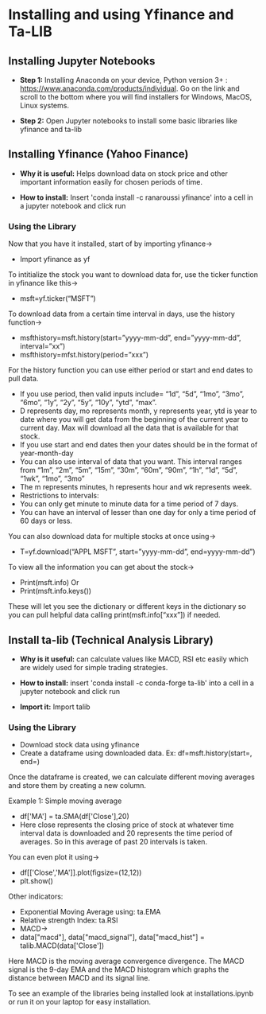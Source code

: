 # Installing and using Yfinance and Ta-LIB

## Installing Jupyter Notebooks
* **Step 1:** Installing Anaconda on your device, Python version 3+ : https://www.anaconda.com/products/individual. Go on the link and scroll to the bottom where you will find installers for Windows, MacOS, Linux systems. 

* **Step 2:** Open Jupyter notebooks to install some basic libraries like yfinance and ta-lib
<h2>

## Installing Yfinance (Yahoo Finance)

* **Why it is useful:** Helps download data on stock price and other important information easily for chosen periods of time.

* **How to install:** Insert 'conda install -c ranaroussi yfinance' into a cell in a jupyter notebook and click run 

### Using the Library

Now that you have it installed, start of by importing yfinance->

*	Import yfinance as yf

To intitialize the stock you want to download data for, use the ticker function in yfinance like this->

*	msft=yf.ticker(“MSFT”)

To download data from a certain time interval in days, use the history function->
*	msfthistory=msft.history(start=”yyyy-mm-dd”, end=”yyyy-mm-dd”, interval=”xx”)
*	msfthistory=mfst.history(period=”xxx”)

For the history function you can use either period or start and end dates to pull data.
*	If you use period, then valid inputs include= “1d”, “5d”, “1mo”, “3mo”, “6mo”, “1y”, “2y”, “5y”, “10y”, “ytd”, “max”. 
*	D represents day, mo represents month, y represents year, ytd is year to date where you will get data from the beginning of the current year to current day. Max will download all the data that is available for that stock. 
*	If you use start and end dates then your dates should be in the format of year-month-day
*	You can also use interval of data that you want. This interval ranges from “1m”, “2m”, “5m”, “15m”, “30m”, “60m”, “90m”, “1h”, “1d”, “5d”, “1wk”, “1mo”, “3mo”
*	The m represents minutes, h represents hour and wk represents week. 
*	Restrictions to intervals:
*	You can only get minute to minute data for a time period of 7 days.
*	You can have an interval of lesser than one day for only a time period of 60 days or less. 

You can also download data for multiple stocks at once using->
*	T=yf.download(“APPL MSFT”, start=”yyyy-mm-dd”, end=yyyy-mm-dd”)

To view all the information you can get about the stock->

*	Print(msft.info) 
Or 
* Print(msft.info.keys())

These will let you see the dictionary or different keys in the dictionary so you can pull helpful data calling print(msft.info[“xxx”]) if needed. 
<h2>
  
## Install ta-lib (Technical Analysis Library)

* **Why is it useful:** can calculate values like MACD, RSI etc easily which are widely used for simple trading strategies. 

* **How to install:**  insert 'conda install -c conda-forge ta-lib' into a cell in a jupyter notebook and click run

* **Import it:** Import talib

### Using the Library
*	Download stock data using yfinance
* Create a dataframe using downloaded data. Ex: df=msft.history(start=, end=)

Once the dataframe is created, we can calculate different moving averages and store them by creating a new column. 

Example 1: Simple moving average 
*	df['MA'] = ta.SMA(df['Close'],20)
* Here close represents the closing price of stock at whatever time interval data is downloaded and 20 represents the time period of averages. So in this average of
past 20 intervals is taken. 


You can even plot it using->
*	df[['Close','MA']].plot(figsize=(12,12)) 
*	plt.show()

Other indicators:
*	Exponential Moving Average using: ta.EMA 
*	Relative strength Index: ta.RSI
*	MACD->
*	data["macd"], data["macd_signal"], data["macd_hist"] = talib.MACD(data['Close'])

Here MACD is the moving average convergence divergence. The MACD signal is the 9-day EMA and the MACD histogram which graphs the distance between MACD and its signal line.

To see an example of the libraries being installed look at installations.ipynb or run it on your laptop for easy installation.
<h2>
<h1>
